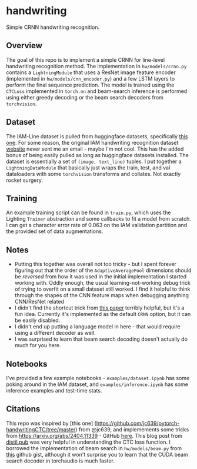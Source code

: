 # handwriting
Simple CRNN handwriting recognition. 


## Overview

The goal of this repo is to implement a simple CRNN for line-level handwriting recognition method. The implementation in `hw/models/crnn.py` contains a `LightningModule` that uses a ResNet image feature encoder (implemented in `hw/models/cnn_encoder.py`) and a few LSTM layers to perform the final sequence prediction. The model is trained using the `CTCLoss` implemented in `torch.nn` and beam-search inference is performed using either greedy decoding or the beam search decoders from `torchvision`. 



## Dataset

The IAM-Line dataset is pulled from huggingface datasets, specifically [this one](https://huggingface.co/datasets/Teklia/IAM-line). For some reason, the original IAM handwriting recognition dataset [website](https://fki.tic.heia-fr.ch/databases/iam-handwriting-database) never sent me an email - maybe I'm not cool. This has the added bonus of being easily pulled as long as huggingface datasets installed. The dataset is essentially a set of `(image, text_line)` tuples. I put together a `LightningDataModule` that basically just wraps the train, test, and val dataloaders with some `torchvision` transforms and collates. Not exactly rocket surgery. 

## Training

An example training script can be found in `train.py`, which uses the Lighting `Trainer` abstraction and some callbacks to fit a model from scratch. I can get a character error rate of 0.063 on the IAM validation partition and the provided set of data augmentations.

## Notes

- Putting this together was overall not too tricky - but I spent forever figuring out that the order of the `AdaptiveAveragePool` dimensions should be _reversed_ from how it was used in the initial implementation I started working with. Oddly enough, the usual learning-not-working debug trick of trying to overfit on a small dataset still worked. I find it helpful to think through the shapes of the CNN feature maps when debugging anything CNN/ResNet related
- I didn't find the shortcut trick from [this paper](https://arxiv.org/abs/2404.11339) terribly helpful, but it's a fun idea. Currently it's implemented as the default `CRNN` option, but it can be easily disabled.
- I didn't end up putting a language model in here - that would require using a different decoder as well.   
- I was surprised to learn that beam search decoding doesn't actually do much for you here. 

## Notebooks

I've provided a few example notebooks - `examples/dataset.ipynb` has some poking around in the IAM dataset, and `examples/inference.ipynb` has some inference examples and test-time stats. 

## Citations

This repo was inspired by [this one] (https://github.com/jc639/pytorch-handwritingCTC/tree/master) from @jc639, and implemements some tricks from https://arxiv.org/abs/2404.11339 - GitHub [here](https://github.com/georgeretsi/HTR-best-practices/tree/main). This blog post from [distil.pub](https://distill.pub/2017/ctc/) was very helpful in understanding the CTC loss function. I borrowed the implementation of beam search in `hw/models/beam.py` from [this](https://gist.github.com/awni/56369a90d03953e370f3964c826ed4b0) github gist, although it won't surprise you to learn that the CUDA beam search decoder in torchaudio is much faster. 
